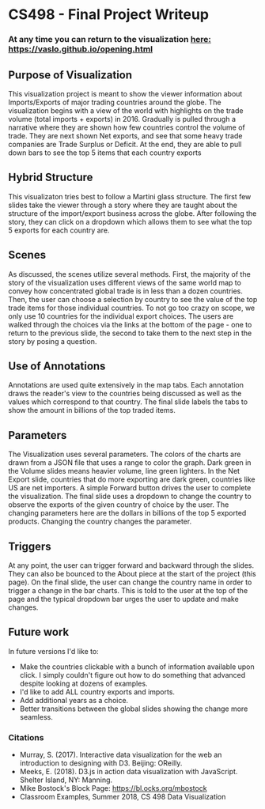 # CS498 - Final Project Writeup

### At any time you can return to the visualization [here: https://vaslo.github.io/opening.html ](https://vaslo.github.io/opening.html)

## Purpose of Visualization
This visualization project is meant to show the viewer information about Imports/Exports of major trading countries around the globe.  The visualization begins with a view of the world with highlights on the trade volume (total imports + exports) in 2016.  Gradually is pulled through a narrative where they are shown how few countries control the volume of trade.  They are next shown Net exports, and see that some heavy trade companies are Trade Surplus or Deficit.  At the end, they are able to pull down bars to see the top 5 items that each country exports

## Hybrid Structure
This visualizaton tries best to follow a Martini glass structure.  The first few slides take the viewer through a story where they are taught about the structure of the import/export business across the globe.  After following the story, they can click on a dropdown which allows them to see what the top 5 exports for each country are.  

## Scenes
As discussed, the scenes utilize several methods. First, the majority of the story of the visualization uses different views of the same world map to convey how concentrated global trade is in less than a dozen countries.  Then, the user can choose a selection by country to see the value of the top trade items for those individual countries.  To not go too crazy on scope, we only use 10 countries for the individual export choices.  The users are walked through the choices via the links at the bottom of the page - one to return to the previous slide, the second to take them to the next step in the story by posing a question.

## Use of Annotations
Annotations are used quite extensively in the map tabs.  Each annotation draws the reader's view to the countries being discussed as well as the values which correspond to that country. The final slide labels the tabs to show the amount in billions of the top traded items.

## Parameters
The Visualization uses several parameters.  The colors of the charts are drawn from a JSON file that uses a range to color the graph.  Dark green in the Volume slides means heavier volume, line green lighters.  In the Net Export slide, countries that do more exporting are dark green, countries like US are net importers. A simple Forward button drives the user to complete the visualization.  The final slide uses a dropdown to change the country to observe the exports of the given country of choice by the user.  The changing parameters here are the dollars in billions of the top 5 exported products.  Changing the country changes the parameter.

## Triggers
At any point, the user can trigger forward and backward through the slides.  They can also be bounced to the About piece at the start of the project (this page).  On the final slide, the user can change the country name in order to trigger a change in the bar charts.  This is told to the user at the top of the page and the typical dropdown bar urges the user to update and make changes.


## Future work
In future versions I'd like to:
* Make the countries clickable with a bunch of information available upon click.  I simply couldn't figure out how to do something that advanced despite looking at dozens of examples.
* I'd like to add ALL country exports and imports.
* Add additional years as a choice.
* Better transitions between the global slides showing the change more seamless.

### Citations
* Murray, S. (2017). Interactive data visualization for the web an introduction to designing with D3. Beijing: OReilly. 
* Meeks, E. (2018). D3.js in action data visualization with JavaScript. Shelter Island, NY: Manning. 
* Mike Bostock's Block Page: https://bl.ocks.org/mbostock
* Classroom Examples, Summer 2018, CS 498 Data Visualization

